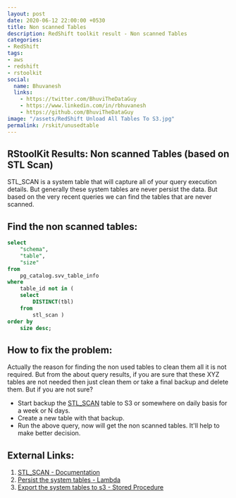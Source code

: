 ```yaml
---
layout: post
date: 2020-06-12 22:00:00 +0530
title: Non scanned Tables
description: RedShift toolkit result - Non scanned Tables
categories:
- RedShift
tags:
- aws
- redshift
- rstoolkit
social:
  name: Bhuvanesh
  links:
    - https://twitter.com/BhuviTheDataGuy
    - https://www.linkedin.com/in/rbhuvanesh
    - https://github.com/BhuviTheDataGuy
image: "/assets/RedShift Unload All Tables To S3.jpg"
permalink: /rskit/unusedtable
---
```


## RStoolKit Results: Non scanned Tables (based on STL Scan)

STL_SCAN is a system table that will capture all of your query execution details.  But generally these system tables are never persist the data. But based on the very recent queries we can find the tables that are never scanned.  

## Find the non scanned tables:

```sql
select
	"schema",
	"table",
	"size"
from
	pg_catalog.svv_table_info
where
	table_id not in (
	select
		DISTINCT(tbl)
	from
		stl_scan )
order by
	size desc;
```

## How to fix the problem:

Actually the reason for finding the non used tables to clean them all it is not required. But from the about query results, if you are sure that these XYZ tables are not needed then just clean them or take a final backup and delete them. But if you are not sure? 

- Start backup the [STL_SCAN](https://docs.aws.amazon.com/redshift/latest/dg/r_STL_SCAN.html) table to S3 or somewhere on daily basis for a week or N days.
- Create a new table with that backup.
- Run the above query, now will get the non scanned tables. It'll help to make better decision.

## External Links:

1. [STL_SCAN - Documentation](https://docs.aws.amazon.com/redshift/latest/dg/r_STL_SCAN.html)
2. [Persist the system tables - Lambda](https://github.com/awslabs/amazon-redshift-utils/tree/master/src/SystemTablePersistence)
3. [Export the system tables to s3 - Stored Procedure](https://thedataguy.in/export-redshift-system-tables-views-to-s3/)